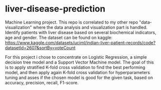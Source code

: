 # liver-disease-prediction

Machine Learning project.
This repo is correlated to my other repo "data-visualization" where the data analysis and visualization part is handled.
Identify patients with liver disease based on several biochemical indicators, age and gender.
The dataset can be found on kaggle:
https://www.kaggle.com/datasets/uciml/indian-liver-patient-records/code?datasetId=2607&sortBy=voteCount

For this project i chose to concentrate on Logistic Regression, a simple decision tree model and a Support Vector Machine model.
The goal of this is to apply stratified K-fold cross validation to find the best performing model, and then apply again 
K-fold cross validation for hyperparameters tuning and asses if the chosen model is good for the given task, based on 
accuracy, precision, recall, F1-score.
